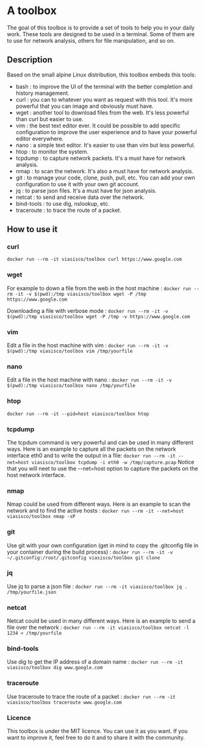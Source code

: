 # A toolbox 
The goal of this toolbox is to provide a set of tools to help you in your daily work. These tools are designed to be used in a terminal. Some of them are to use for network analysis, others for file manipulation, and so on.

## Description 
Based on the small alpine Linux distribution, this toolbox embeds this tools:
- bash : to improve the UI of the terminal with the better completion and history management.
- curl : you can to whatever you want as request with this tool. It's more powerful that you can image and obviously must have.
- wget : another tool to download files from the web. It's less powerful than curl but easier to use.
- vim : the best text editor ever. It could be possible to add specific configuration to improve the user experience and to have your powerful editor everywhere.
- nano : a simple text editor. It's easier to use than vim but less powerful.
- htop : to monitor the system. 
- tcpdump : to capture network packets. It's a must have for network analysis.
- nmap : to scan the network. It's also a  must have for network analysis.
- git : to manage your code, clone, push, pull, etc. You can add your own configuration to use it with your own git account.
- jq : to parse json files. It's a must have for json analysis.
- netcat : to send and receive data over the network. 
- bind-tools : to use dig, nslookup, etc. 
- traceroute : to trace the route of a packet.

## How to use it
### curl 
`docker run --rm -it viasisco/toolbox curl https://www.google.com`

### wget
For example to down a file from the web in the host machine : 
`docker run --rm -it -v $(pwd):/tmp viasisco/toolbox wget -P /tmp https://www.google.com`

Downloading a file with verbose mode :
`docker run --rm -it -v $(pwd):/tmp viasisco/toolbox wget -P /tmp -v https://www.google.com`

### vim
Edit a file in the host machine with vim :
`docker run --rm -it -v $(pwd):/tmp viasisco/toolbox vim /tmp/yourfile`

### nano
Edit a file in the host machine with nano :
`docker run --rm -it -v $(pwd):/tmp viasisco/toolbox nano /tmp/yourfile`

### htop
`docker run --rm -it --pid=host viasisco/toolbox htop`

### tcpdump
The tcpdum command is very powerful and can be used in many different ways. Here is an example to capture all the packets on the network interface eth0 and to write the output in a file:
`docker run --rm -it --net=host viasisco/toolbox tcpdump -i eth0 -w /tmp/capture.pcap`
Notice that you will neet to use the --net=host option to capture the packets on the host network interface.

### nmap
Nmap could be used from different ways. Here is an example to scan the network and to find the active hosts :
`docker run --rm -it --net=host viasisco/toolbox nmap -sP`

### git
Use git with your own configuration (get in mind to copy the .gitconfig file in your container during the build process) :
`docker run --rm -it -v ~/.gitconfig:/root/.gitconfig viasisco/toolbox git clone`

### jq
Use jq to parse a json file :
`docker run --rm -it viasisco/toolbox jq . /tmp/yourfile.json`

### netcat
Netcat could be used in many different ways. Here is an example to send a file over the network :
`docker run --rm -it viasisco/toolbox netcat -l 1234 < /tmp/yourfile`

### bind-tools
Use dig to get the IP address of a domain name :
`docker run --rm -it viasisco/toolbox dig www.google.com`

### traceroute
Use traceroute to trace the route of a packet :
`docker run --rm -it viasisco/toolbox traceroute www.google.com`

### Licence
This toolbox is under the MIT licence. You can use it as you want. If you want to improve it, feel free to do it and to share it with the community. 




